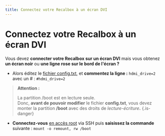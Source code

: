 ```yaml
---
title: Connectez votre Recalbox à un écran DVI
---
```


# Connectez votre Recalbox à un écran DVI

Vous devez **connecter votre Recalbox sur un écran DVI** mais vous obtenez **un écran noir** ou **une ligne rose sur le bord de l'écran ?**

* Alors éditez le [fichier config.txt](/fr/tutoriels/systeme/modification/editer-le-fichier-config.txt), et **commentez la ligne :** `hdmi_drive=2` avec un \# : `#hdmi_drive=2`


>**Attention :**
>
>La partition /boot est en lecture seule.  
>Donc, **avant de pouvoir modifier** le fichier **config.txt**, vous devez monter la partition **/boot** avec des droits de _lecture-écriture_**.**
{.is-danger}

* **Connectez-vous** [en accès root](/fr/tutoriels/systeme/acces/acces-root-via-terminal) via SSH puis **saisissez la commande** suivante :  `mount -o remount, rw /boot`

